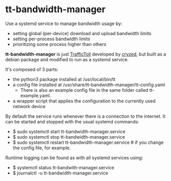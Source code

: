 # tt-bandwidth-manager
Use a systemd service to manage bandwidth usage by:
- setting global (per-device) download and upload bandwidth limits
- setting per-process bandwidth limits
- prioritizing some process higher than others

**tt-bandwidth-manager** is just [TrafficToll](https://github.com/cryzed/TrafficToll) developed by [cryzed](https://github.com/cryzed), but built as a debian package and modified to run as a systemd service.

It's composed of 3 parts:
- the python3 package installed at /usr/local/bin/tt
- a config file installed at /usr/share/tt-bandwidth-manager/tt-config.yaml
  - There is also an example config file in the same folder called tt-example.yaml.
- a wrapper script that applies the configuration to the currently used network device

By default the service runs whenever there is a connection to the internet. It can be started and stopped with the usual systemd commands:
- $ sudo systemctl start tt-bandwidth-manager.service
- $ sudo systemctl stop tt-bandwidth-manager.service
- $ sudo systemctl restart tt-bandwidth-manager.service # if you change the config file, for example.

Runtime logging can be found as with all systemd services using:
- $ systemctl status tt-bandwith-manager.service
- $ journalctl -u tt-bandwidth-manager.service
